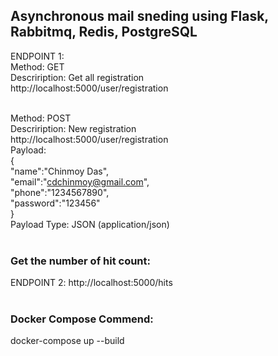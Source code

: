 ## Asynchronous mail sneding using Flask, Rabbitmq, Redis, PostgreSQL
ENDPOINT 1:   <br/>
  Method: GET <br/>
  Descriription: Get all registration <br/>
  http://localhost:5000/user/registration <br/><br/>
  
  Method: POST  <br/>
  Descriription: New registration <br/>
  http://localhost:5000/user/registration <br/>
  Payload:  <br/>
  { <br/>
    "name":"Chinmoy Das", <br/>
    "email":"cdchinmoy@gmail.com",  <br/>
    "phone":"1234567890", <br/>
    "password":"123456" <br/>
  } <br/>
  Payload Type: JSON (application/json) <br/><br/>

### Get the number of hit count: <br/>
ENDPOINT 2: http://localhost:5000/hits  <br/><br/>

### Docker Compose Commend:  <br/>
docker-compose up --build
